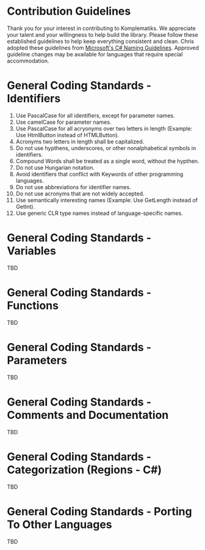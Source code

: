# Contribution Guidelines
Thank you for your interest in contributing to Komplematiks. We appreciate your talent and your willingness to help build the library. Please follow these established guidelines to help keep everything consistent and clean.
Chris adopted these guidelines from [Microsoft\'s C\# Naming Guidelines](https://docs.microsoft.com/en-us/dotnet/standard/design-guidelines/naming-guidelines). Approved guideline changes may be available for languages that require special accommodation.

# General Coding Standards - Identifiers
1. Use PascalCase for all identifiers, except for parameter names.
2. Use camelCase for parameter names.
2. Use PascalCase for all acryonyms over two letters in length (Example: Use HtmlButton instead of HTMLButton).
3. Acronyms two letters in length shall be capitalized.
4. Do not use hypthens, underscores, or other nonalphabetical symbols in identifiers.
5. Compound Words shall be treated as a single word, without the hypthen. 
6. Do not use Hungarian notation.
7. Avoid identifiers that conflict with Keywords of other programming languages.
8. Do not use abbreviations for identifier names.
9. Do not use acronyms that are not widely accepted.
10. Use semantically interesting names (Example: Use GetLength instead of GetInt).
11. Use generic CLR type names instead of language-specific names.

# General Coding Standards - Variables
TBD

# General Coding Standards - Functions
TBD

# General Coding Standards - Parameters
TBD

# General Coding Standards - Comments and Documentation
TBD

# General Coding Standards - Categorization (Regions - C\#)
TBD

# General Coding Standards - Porting To Other Languages
TBD
